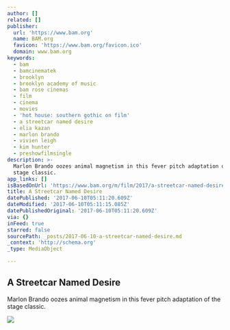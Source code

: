 ```yaml
---
author: []
related: []
publisher:
  url: 'https://www.bam.org'
  name: BAM.org
  favicon: 'https://www.bam.org/favicon.ico'
  domain: www.bam.org
keywords:
  - bam
  - bamcinematek
  - brooklyn
  - brooklyn academy of music
  - bam rose cinemas
  - film
  - cinema
  - movies
  - 'hot house: southern gothic on film'
  - a streetcar named desire
  - elia kazan
  - marlon brando
  - vivien leigh
  - kim hunter
  - preshowfilmsingle
description: >-
  Marlon Brando oozes animal magnetism in this fever pitch adaptation of the
  stage classic.
app_links: []
isBasedOnUrl: 'https://www.bam.org/m/film/2017/a-streetcar-named-desire'
title: A Streetcar Named Desire
datePublished: '2017-06-10T05:11:20.609Z'
dateModified: '2017-06-10T05:11:15.085Z'
datePublishedOriginal: '2017-06-10T05:11:20.609Z'
via: {}
inFeed: true
starred: false
sourcePath: _posts/2017-06-10-a-streetcar-named-desire.md
_context: 'http://schema.org'
_type: MediaObject

---
```

<article style=""><h1>A Streetcar Named Desire</h1><p>Marlon Brando oozes animal magnetism in this fever pitch adaptation of the stage classic.</p><img src="http://www.bam.org/media/9195145/streetcar-1-640x359.jpg" /></article>